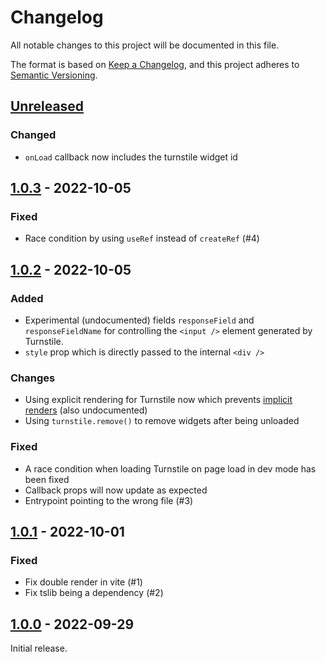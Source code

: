 # Changelog

All notable changes to this project will be documented in this file.

The format is based on [Keep a Changelog](https://keepachangelog.com/en/1.0.0/),
and this project adheres to [Semantic Versioning](https://semver.org/spec/v2.0.0.html).

## [Unreleased]

### Changed

- `onLoad` callback now includes the turnstile widget id

## [1.0.3] - 2022-10-05

### Fixed

- Race condition by using `useRef` instead of `createRef` (#4)

## [1.0.2] - 2022-10-05

### Added

- Experimental (undocumented) fields `responseField` and `responseFieldName` for controlling the `<input />` element generated by Turnstile.
- `style` prop which is directly passed to the internal `<div />`

### Changes

- Using explicit rendering for Turnstile now which prevents [implicit renders](https://developers.cloudflare.com/turnstile/get-started/client-side-rendering/#implicitly-render-the-turnstile-widget) (also undocumented)
- Using `turnstile.remove()` to remove widgets after being unloaded

### Fixed

- A race condition when loading Turnstile on page load in dev mode has been fixed
- Callback props will now update as expected
- Entrypoint pointing to the wrong file (#3)

## [1.0.1] - 2022-10-01

### Fixed

- Fix double render in vite (#1)
- Fix tslib being a dependency (#2)

## [1.0.0] - 2022-09-29

Initial release.

[unreleased]: https://github.com/Le0Developer/react-turnstile/compare/v1.0.3...HEAD
[1.0.3]: https://github.com/le0developer/react-turnstile/compare/v1.0.2...v1.0.3
[1.0.2]: https://github.com/le0developer/react-turnstile/compare/v1.0.1...v1.0.2
[1.0.1]: https://github.com/le0developer/react-turnstile/compare/v1.0.0...v1.0.1
[1.0.0]: https://github.com/Le0Developer/react-turnstile/releases/tag/v1.0.0
